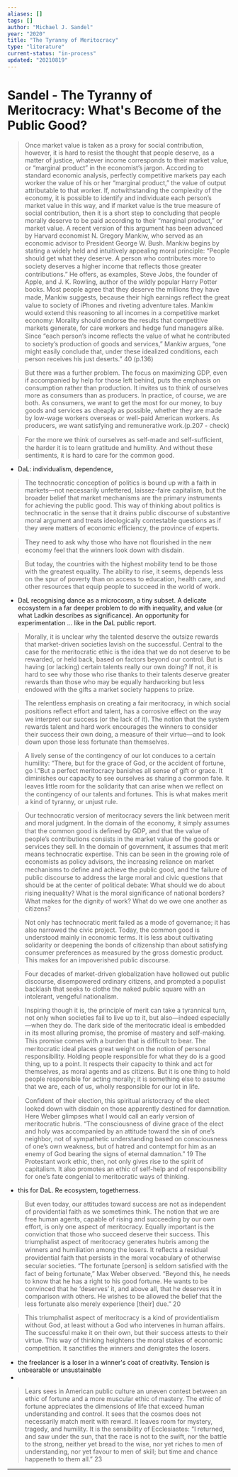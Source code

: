 ```yaml
---
aliases: []
tags: []
author: "Michael J. Sandel"
year: "2020"
title: "The Tyranny of Meritocracy"
type: "literature"
current-status: "in-process"
updated: "20210819"
---
```


# Sandel - The Tyranny of Meritocracy: What's Become of the Public Good?

> Once market value is taken as a proxy for social contribution, however, it is hard to resist the thought that people deserve, as a matter of justice, whatever income corresponds to their market value, or “marginal product” in the economist’s jargon. According to standard economic analysis, perfectly competitive markets pay each worker the value of his or her “marginal product,” the value of output attributable to that worker.
> If, notwithstanding the complexity of the economy, it is possible to identify and individuate each person’s market value in this way, and if market value is the true measure of social contribution, then it is a short step to concluding that people morally deserve to be paid according to their “marginal product,” or market value.
> A recent version of this argument has been advanced by Harvard economist N. Gregory Mankiw, who served as an economic advisor to President George W. Bush. Mankiw begins by stating a widely held and intuitively appealing moral principle: “People should get what they deserve. A person who contributes more to society deserves a higher income that reﬂects those greater contributions.” He offers, as examples, Steve Jobs, the founder of Apple, and J. K. Rowling, author of the wildly popular Harry Potter books. Most people agree that they deserve the millions they have made, Mankiw suggests, because their high earnings reﬂect the great value to society of iPhones and riveting adventure tales.
> Mankiw would extend this reasoning to all incomes in a competitive market economy: Morality should endorse the results that competitive markets generate, for care workers and hedge fund managers alike. Since “each person’s income reﬂects the value of what he contributed to society’s production of goods and services,” Mankiw argues, “one might easily conclude that, under these idealized conditions, each person receives his just deserts.” 40 (p.136)

> But there was a further problem. The focus on maximizing GDP, even if accompanied by help for those left behind, puts the emphasis on consumption rather than production. It invites us to think of ourselves more as consumers than as producers. In practice, of course, we are both. As consumers, we want to get the most for our money, to buy goods and services as cheaply as possible, whether they are made by low-wage workers overseas or well-paid American workers. As producers, we want satisfying and remunerative work.(p.207 - check)

> For the more we think of ourselves as self-made and self-sufﬁcient, the harder it is to learn gratitude and humility. And without these sentiments, it is hard to care for the common good.

- DaL: individualism, dependence, 


> The technocratic conception of politics is bound up with a faith in markets—not necessarily unfettered, laissez-faire capitalism, but the broader belief that market mechanisms are the primary instruments for achieving the public good. This way of thinking about politics is technocratic in the sense that it drains public discourse of substantive moral argument and treats ideologically contestable questions as if they were matters of economic efficiency, the province of experts.

>  They need to ask why those who have not ﬂourished in the new economy feel that the winners look down with disdain.

> But today, the countries with the highest mobility tend to be those with the greatest equality. The ability to rise, it seems, depends less on the spur of poverty than on access to education, health care, and other resources that equip people to succeed in the world of work.

- DaL recognising dance as a microcosm, a tiny subset. A delicate ecosystem in a far deeper problem to do with inequality, and value (or what Ladkin describes as significance). An opportunity for experimentation ... like in the DaL public report. 

> Morally, it is unclear why the talented deserve the outsize rewards that market-driven societies lavish on the successful. Central to the case for the meritocratic ethic is the idea that we do not deserve to be rewarded, or held back, based on factors beyond our control. But is having (or lacking) certain talents really our own doing? If not, it is hard to see why those who rise thanks to their talents deserve greater rewards than those who may be equally hardworking but less endowed with the gifts a market society happens to prize.

> The relentless emphasis on creating a fair meritocracy, in which social positions reﬂect effort and talent, has a corrosive effect on the way we interpret our success (or the lack of it). The notion that the system rewards talent and hard work encourages the winners to consider their success their own doing, a measure of their virtue—and to look down upon those less fortunate than themselves.

> A lively sense of the contingency of our lot conduces to a certain humility: “There, but for the grace of God, or the accident of fortune, go I.”But a perfect meritocracy banishes all sense of gift or grace. It diminishes our capacity to see ourselves as sharing a common fate. It leaves little room for the solidarity that can arise when we reﬂect on the contingency of our talents and fortunes. This is what makes merit a kind of tyranny, or unjust rule.


> Our technocratic version of meritocracy severs the link between merit and moral judgment. In the domain of the economy, it simply assumes that the common good is deﬁned by GDP, and that the value of people’s contributions consists in the market value of the goods or services they sell. In the domain of government, it assumes that merit means technocratic expertise. This can be seen in the growing role of economists as policy advisors, the increasing reliance on market mechanisms to deﬁne and achieve the public good, and the failure of public discourse to address the large moral and civic questions that should be at the center of political debate: What should we do about rising inequality? What is the moral signiﬁcance of national borders? What makes for the dignity of work? What do we owe one another as citizens?

> Not only has technocratic merit failed as a mode of governance; it has also narrowed the civic project. Today, the common good is understood mainly in economic terms. It is less about cultivating solidarity or deepening the bonds of citizenship than about satisfying consumer preferences as measured by the gross domestic product. This makes for an impoverished public discourse.

> Four decades of market-driven globalization have hollowed out public discourse, disempowered ordinary citizens, and prompted a populist backlash that seeks to clothe the naked public square with an intolerant, vengeful nationalism.

> Inspiring though it is, the principle of merit can take a tyrannical turn, not only when societies fail to live up to it, but also—indeed especially—when they do. The dark side of the meritocratic ideal is embedded in its most alluring promise, the promise of mastery and self-making. This promise comes with a burden that is difﬁcult to bear. The meritocratic ideal places great weight on the notion of personal responsibility. Holding people responsible for what they do is a good thing, up to a point. It respects their capacity to think and act for themselves, as moral agents and as citizens. But it is one thing to hold people responsible for acting morally; it is something else to assume that we are, each of us, wholly responsible for our lot in life.


> Conﬁdent of their election, this spiritual aristocracy of the elect looked down with disdain on those apparently destined for damnation. Here Weber glimpses what I would call an early version of meritocratic hubris. “The consciousness of divine grace of the elect and holy was accompanied by an attitude toward the sin of one’s neighbor, not of sympathetic understanding based on consciousness of one’s own weakness, but of hatred and contempt for him as an enemy of God bearing the signs of eternal damnation.” 19 The Protestant work ethic, then, not only gives rise to the spirit of capitalism. It also promotes an ethic of self-help and of responsibility for one’s fate congenial to meritocratic ways of thinking. 

- this for DaL. Re ecosystem, togetherness. 

> But even today, our attitudes toward success are not as independent of providential faith as we sometimes think. The notion that we are free human agents, capable of rising and succeeding by our own effort, is only one aspect of meritocracy. Equally important is the conviction that those who succeed deserve their success. This triumphalist aspect of meritocracy generates hubris among the winners and humiliation among the losers. It reﬂects a residual providential faith that persists in the moral vocabulary of otherwise secular societies.
> “The fortunate [person] is seldom satisﬁed with the fact of being fortunate,” Max Weber observed. “Beyond this, he needs to know that he has a right to his good fortune. He wants to be convinced that he ‘deserves’ it, and above all, that he deserves it in comparison with others. He wishes to be allowed the belief that the less fortunate also merely experience [their] due.” 20

> This triumphalist aspect of meritocracy is a kind of providentialism without God, at least without a God who intervenes in human affairs. The successful make it on their own, but their success attests to their virtue. This way of thinking heightens the moral stakes of economic competition. It sanctiﬁes the winners and denigrates the losers.

- the freelancer is a loser in a winner's coat of creativity. Tension is unbearable or unsustainable 
- 
> Lears sees in American public culture an uneven contest between an ethic of fortune and a more muscular ethic of mastery. The ethic of fortune appreciates the dimensions of life that exceed human understanding and control. It sees that the cosmos does not necessarily match merit with reward. It leaves room for mystery, tragedy, and humility. It is the sensibility of Ecclesiastes: “I returned, and saw under the sun, that the race is not to the swift, nor the battle to the strong, neither yet bread to the wise, nor yet riches to men of understanding, nor yet favour to men of skill; but time and chance happeneth to them all.” 23


 
---
 